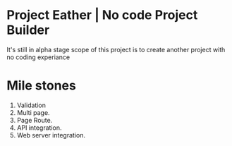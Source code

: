 # Project Eather | No code Project Builder

It's still in alpha stage scope of this project is to create another project with no coding experiance

# Mile stones
1. Validation
2. Multi page.
3. Page Route.
4. API integration.
5. Web server integration.
